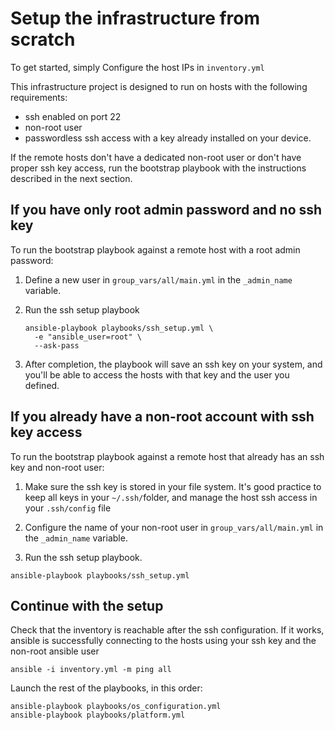 # Setup the infrastructure from scratch

To get started, simply Configure the host IPs in `inventory.yml`

This infrastructure project is designed to run on hosts with the following requirements:
- ssh enabled on port 22
- non-root user
- passwordless ssh access with a key already installed on your device.

If the remote hosts don't have a dedicated non-root user or don't have proper ssh key access,
run the bootstrap playbook with the instructions described in the next section.

## If you have only root admin password and no ssh key

To run the bootstrap playbook against a remote host with a root admin password:

1. Define a new user in `group_vars/all/main.yml` in the `_admin_name` variable.

2. Run the ssh setup playbook
    ```
    ansible-playbook playbooks/ssh_setup.yml \
      -e "ansible_user=root" \
      --ask-pass
    ```

3. After completion, the playbook will save an ssh key on your system, and you'll be able
   to access the hosts with that key and the user you defined.

## If you already have a non-root account with ssh key access

To run the bootstrap playbook against a remote host that already has an ssh key and non-root user:

1. Make sure the ssh key is stored in your file system. It's good practice to keep all keys in your `~/.ssh/`folder, and manage the host ssh access in your `.ssh/config` file

1. Configure the name of your non-root user in `group_vars/all/main.yml` in the `_admin_name` variable.

1. Run the ssh setup playbook.
  ```
  ansible-playbook playbooks/ssh_setup.yml
  ```

## Continue with the setup

Check that the inventory is reachable after the ssh configuration. If it works,
ansible is successfully connecting to the hosts using your ssh key and the non-root ansible user

```
ansible -i inventory.yml -m ping all
```

Launch the rest of the playbooks, in this order:

```
ansible-playbook playbooks/os_configuration.yml
ansible-playbook playbooks/platform.yml
```
